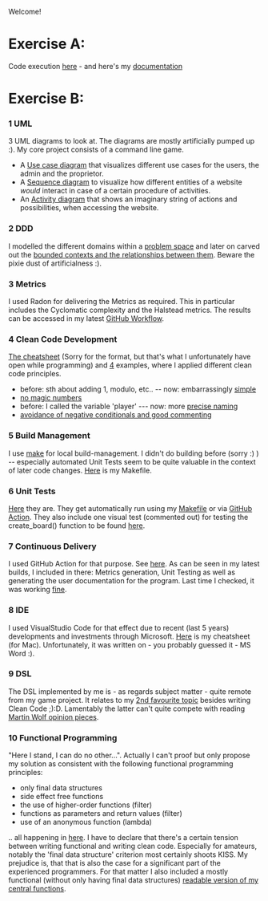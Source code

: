 Welcome!
# Exercise A: 
Code execution [here](src/four_wins.py) - and here's my [documentation](doc/documentation.pdf)

# Exercise B: 

### 1 UML
3 UML diagrams to look at. The diagrams are mostly artificially pumped up :). My core project consists of a command line game.

* A [Use case diagram](doc/uml/use_case_diagram_of_the_gaming_website.pdf) that visualizes different use cases for the users, the admin and the proprietor.
* A [Sequence diagram](doc/uml/Sequence%20Diagram.pdf) to visualize how different entities of a website *would* interact in case of a certain procedure of activities.
* An [Activity diagram](doc/uml/Activity%20Diagram.pdf) that shows an imaginary string of actions and possibilities, when accessing the website. 

### 2 DDD
I modelled the different domains within a [problem space](doc/ddd/ddd_problemspace.pdf) and later on carved out the [bounded contexts and the relationships between them](doc/ddd/bounded_contexts_diagram.pdf). Beware the pixie dust of artificialness :).

### 3 Metrics
I used Radon for delivering the Metrics as required. This in particular includes the Cyclomatic complexity and the Halstead metrics. The results can be accessed in my latest [GitHub Workflow](https://github.com/brothenhaeusler/connect_four/actions).

### 4 Clean Code Development
[The cheatsheet](doc/clean_code/cheatsheet%20clean_code.docx)  (Sorry for the format, but that's what I unfortunately have open while programming) and [4](doc/clean_code/code_examples) examples, where I applied different clean code principles.
* before: sth about adding 1, modulo, etc.. -- now: embarrassingly [simple](doc/clean_code/code_examples/KISS%20in%20practice.png)
* [no magic numbers](doc/clean_code/code_examples/no%20magic%20numbers.png)
* before: I called the variable 'player' --- now: more [precise naming](doc/clean_code/code_examples/precise%20naming.png)
* [avoidance of negative conditionals and good commenting](doc/clean_code/code_examples/avoidance_of_negative_conditionals_and_good_commenting.png)

### 5 Build Management
I use [make](https://en.wikipedia.org/wiki/Make_(software)) for local build-management. I didn't do building before (sorry :) ) -- especially automated Unit Tests seem to be quite valuable in the context of later code changes.
[Here](Makefile) is my Makefile.

### 6 Unit Tests
[Here](src/four_wins_functional_test.py) they are. They get automatically run using my [Makefile](Makefile) or via [GitHub](https://github.com/brothenhaeusler/connect_four/blob/main/.github/workflows/python-app.yml) [Action](https://github.com/brothenhaeusler/connect_four/actions). They also include one visual test (commented out) for testing the create_board() function to be found [here](src/four_wins_functions_functional.py).  

### 7 Continuous Delivery
I used GitHub Action for that purpose. See [here](https://github.com/brothenhaeusler/connect_four/blob/main/.github/workflows/python-app.yml). As can be seen in my latest builds, I included in there: Metrics generation, Unit Testing as well as generating the user documentation for the program. Last time I checked, it was working [fine](https://github.com/brothenhaeusler/connect_four/actions).

### 8 IDE
I used VisualStudio Code for that effect due to recent (last 5 years) developments and investments through Microsoft. 
[Here](doc/ide/VisualStudioCode_shortcuts.docx) is my cheatsheet (for Mac). Unfortunately, it was written on - you probably guessed it - MS Word :). 

### 9 DSL
The DSL implemented by me is - as regards subject matter - quite remote from my game project. It relates to my [2nd favourite topic](doc/dsl/flowers.py) besides writing Clean Code ;):D. Lamentably the latter can't quite compete with reading [Martin Wolf opinion pieces](https://www.ft.com/martin-wolf). 

### 10 Functional Programming
"Here I stand, I can do no other...". Actually I can't proof but only propose my solution as consistent with the following functional programming principles:
* only final data structures
* side effect free functions
* the use of higher-order functions (filter)
* functions as parameters and return values (filter)
* use of an anonymous function (lambda)   

.. all happening in [here](src/four_wins_functions_functional.py). I have to declare that there's a certain tension between writing functional and writing clean code. Especially for amateurs, notably the 'final data structure' criterion most certainly shoots KISS. My prejudice is, that that is also the case for a significant part of the experienced programmers. For that matter I also included a mostly functional (without only having final data structures) [readable version of my central functions](src/four_wins_functions.py).
